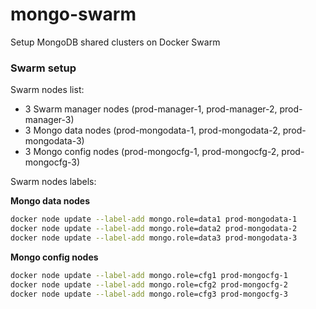 # mongo-swarm

Setup MongoDB shared clusters on Docker Swarm

### Swarm setup

Swarm nodes list:

* 3 Swarm manager nodes (prod-manager-1, prod-manager-2, prod-manager-3)
* 3 Mongo data nodes (prod-mongodata-1, prod-mongodata-2, prod-mongodata-3)
* 3 Mongo config nodes (prod-mongocfg-1, prod-mongocfg-2, prod-mongocfg-3)


Swarm nodes labels:

**Mongo data nodes**

```bash
docker node update --label-add mongo.role=data1 prod-mongodata-1
docker node update --label-add mongo.role=data2 prod-mongodata-2
docker node update --label-add mongo.role=data3 prod-mongodata-3
```

**Mongo config nodes**

```bash
docker node update --label-add mongo.role=cfg1 prod-mongocfg-1
docker node update --label-add mongo.role=cfg2 prod-mongocfg-2
docker node update --label-add mongo.role=cfg3 prod-mongocfg-3
```


